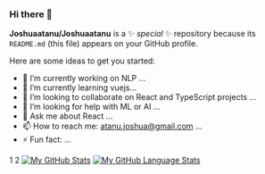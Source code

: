 ### Hi there 👋


**Joshuaatanu/Joshuaatanu** is a ✨ _special_ ✨ repository because its `README.md` (this file) appears on your GitHub profile.

Here are some ideas to get you started:

- 🔭 I’m currently working on NLP ...
- 🌱 I’m currently learning vuejs...
- 👯 I’m looking to collaborate on React and TypeScript projects ...
- 🤔 I’m looking for help with ML or AI ...
- 💬 Ask me about React ...
- 📫 How to reach me: atanu.joshua@gmail.com ...
- ⚡ Fun fact: ...

1
2
[![My GitHub Stats](https://github-readme-stats.vercel.app/api/?Joshuaatanu=jasongaylord&count_private=true&theme=tokyonight&showicons=true)]()
[![My GitHub Language Stats](https://github-readme-stats.vercel.app/api/top-langs/?Joshuaatanu=jasongaylord&langs_count=5&theme=tokyonight)]()

